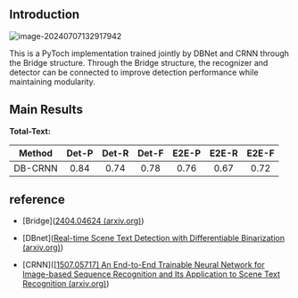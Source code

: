 ## Introduction

![image-20240707132917942](C:/Users/王喻杰/AppData/Roaming/Typora/typora-user-images/image-20240707132917942.png)

This is a PyToch implementation trained jointly by DBNet and CRNN through the Bridge structure. Through the Bridge structure, the recognizer and detector can be connected to improve detection performance while maintaining modularity.

## Main Results

**Total-Text:**

| Method  | Det-P | Det-R | Det-F | E2E-P | E2E-R | E2E-F |
| :-----: | :---: | :---: | :---: | :---: | :---: | :---: |
| DB-CRNN | 0.84  | 0.74  | 0.78  | 0.76  | 0.67  | 0.72  |

## reference

* [Bridge]([2404.04624 (arxiv.org)](https://arxiv.org/pdf/2404.04624))

* [DBnet]([Real-time Scene Text Detection with Differentiable Binarization (arxiv.org)](https://arxiv.org/pdf/1911.08947))

* [CRNN]([[1507.05717\] An End-to-End Trainable Neural Network for Image-based Sequence Recognition and Its Application to Scene Text Recognition (arxiv.org)](https://arxiv.org/abs/1507.05717))

  
